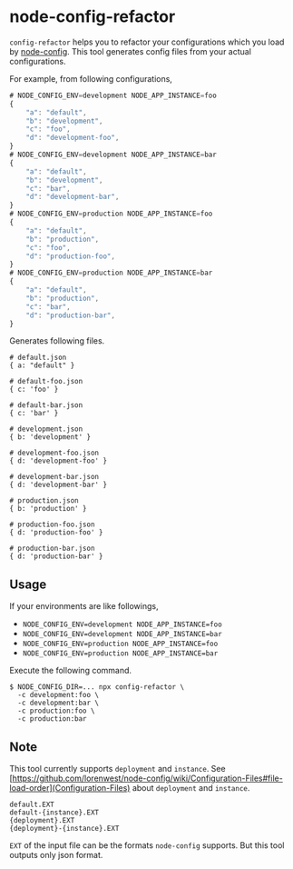 # node-config-refactor

`config-refactor` helps you to refactor your configurations which you load by [node-config](https://github.com/lorenwest/node-config).
This tool generates config files from your actual configurations.

For example, from following configurations,

```js
# NODE_CONFIG_ENV=development NODE_APP_INSTANCE=foo
{
    "a": "default",
    "b": "development",
    "c": "foo",
    "d": "development-foo",
}
# NODE_CONFIG_ENV=development NODE_APP_INSTANCE=bar
{
    "a": "default",
    "b": "development",
    "c": "bar",
    "d": "development-bar",
}
# NODE_CONFIG_ENV=production NODE_APP_INSTANCE=foo
{
    "a": "default",
    "b": "production",
    "c": "foo",
    "d": "production-foo",
}
# NODE_CONFIG_ENV=production NODE_APP_INSTANCE=bar
{
    "a": "default",
    "b": "production",
    "c": "bar",
    "d": "production-bar",
}
```

Generates following files.

```
# default.json
{ a: "default" }

# default-foo.json
{ c: 'foo' }

# default-bar.json
{ c: 'bar' }

# development.json
{ b: 'development' }

# development-foo.json
{ d: 'development-foo' }

# development-bar.json
{ d: 'development-bar' }

# production.json
{ b: 'production' }

# production-foo.json
{ d: 'production-foo' }

# production-bar.json
{ d: 'production-bar' }
```

## Usage

If your environments are like followings,

- `NODE_CONFIG_ENV=development NODE_APP_INSTANCE=foo`
- `NODE_CONFIG_ENV=development NODE_APP_INSTANCE=bar`
- `NODE_CONFIG_ENV=production NODE_APP_INSTANCE=foo`
- `NODE_CONFIG_ENV=production NODE_APP_INSTANCE=bar`

Execute the following command.

```
$ NODE_CONFIG_DIR=... npx config-refactor \
  -c development:foo \
  -c development:bar \
  -c production:foo \
  -c production:bar
```

## Note

This tool currently supports `deployment` and `instance`. See [https://github.com/lorenwest/node-config/wiki/Configuration-Files#file-load-order](Configuration-Files) about `deployment` and `instance`.

```
default.EXT
default-{instance}.EXT
{deployment}.EXT
{deployment}-{instance}.EXT
```

`EXT` of the input file can be the formats `node-config` supports.
But this tool outputs only json format.

